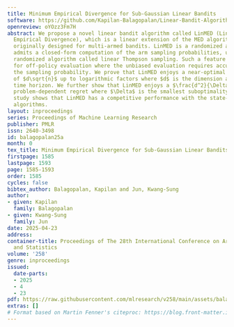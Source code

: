 ```yaml
---
title: Minimum Empirical Divergence for Sub-Gaussian Linear Bandits
software: https://github.com/Kapilan-Balagopalan/Linear-Bandit-Algorithms
openreview: oYOzz3Fm7H
abstract: We propose a novel linear bandit algorithm called LinMED (Linear Minimum
  Empirical Divergence), which is a linear extension of the MED algorithm that was
  originally designed for multi-armed bandits. LinMED is a randomized algorithm that
  admits a closed-form computation of the arm sampling probabilities, unlike the popular
  randomized algorithm called linear Thompson sampling. Such a feature proves useful
  for off-policy evaluation where the unbiased evaluation requires accurately computing
  the sampling probability. We prove that LinMED enjoys a near-optimal regret bound
  of $d\sqrt{n}$ up to logarithmic factors where $d$ is the dimension and $n$ is the
  time horizon. We further show that LinMED enjoys a $\frac{d^2}{\Delta}\left(\log^2(n)\right)\log\left(\log(n)\right)$
  problem-dependent regret where $\Delta$ is the smallest suboptimality gap. Our empirical
  study shows that LinMED has a competitive performance with the state-of-the-art
  algorithms.
layout: inproceedings
series: Proceedings of Machine Learning Research
publisher: PMLR
issn: 2640-3498
id: balagopalan25a
month: 0
tex_title: Minimum Empirical Divergence for Sub-Gaussian Linear Bandits
firstpage: 1585
lastpage: 1593
page: 1585-1593
order: 1585
cycles: false
bibtex_author: Balagopalan, Kapilan and Jun, Kwang-Sung
author:
- given: Kapilan
  family: Balagopalan
- given: Kwang-Sung
  family: Jun
date: 2025-04-23
address:
container-title: Proceedings of The 28th International Conference on Artificial Intelligence
  and Statistics
volume: '258'
genre: inproceedings
issued:
  date-parts:
  - 2025
  - 4
  - 23
pdf: https://raw.githubusercontent.com/mlresearch/v258/main/assets/balagopalan25a/balagopalan25a.pdf
extras: []
# Format based on Martin Fenner's citeproc: https://blog.front-matter.io/posts/citeproc-yaml-for-bibliographies/
---
```

